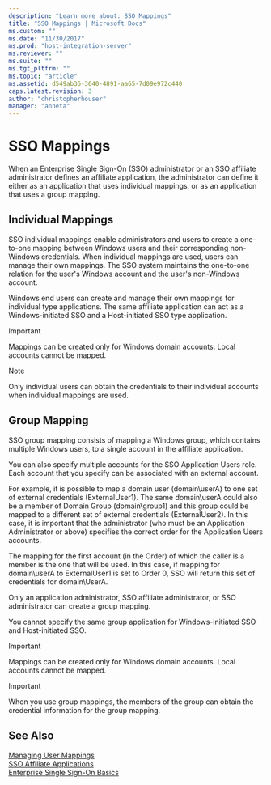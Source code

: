 ```yaml
---
description: "Learn more about: SSO Mappings"
title: "SSO Mappings | Microsoft Docs"
ms.custom: ""
ms.date: "11/30/2017"
ms.prod: "host-integration-server"
ms.reviewer: ""
ms.suite: ""
ms.tgt_pltfrm: ""
ms.topic: "article"
ms.assetid: d549ab36-3640-4891-aa65-7d09e972c440
caps.latest.revision: 3
author: "christopherhouser"
manager: "anneta"
---
```

# SSO Mappings
When an Enterprise Single Sign-On (SSO) administrator or an SSO affiliate administrator defines an affiliate application, the administrator can define it either as an application that uses individual mappings, or as an application that uses a group mapping.  
  
## Individual Mappings  
 SSO individual mappings enable administrators and users to create a one-to-one mapping between Windows users and their corresponding non-Windows credentials. When individual mappings are used, users can manage their own mappings. The SSO system maintains the one-to-one relation for the user's Windows account and the user's non-Windows account.  
  
 Windows end users can create and manage their own mappings for individual type applications. The same affiliate application can act as a Windows-initiated SSO and a Host-initiated SSO type application.  
  
> [!IMPORTANT]
>  Mappings can be created only for Windows domain accounts. Local accounts cannot be mapped.  
  
> [!NOTE]
>  Only individual users can obtain the credentials to their individual accounts when individual mappings are used.  
  
## Group Mapping  
 SSO group mapping consists of mapping a Windows group, which contains multiple Windows users, to a single account in the affiliate application.  
  
 You can also specify multiple accounts for the SSO Application Users role. Each account that you specify can be associated with an external account.  
  
 For example, it is possible to map a domain user (domain\userA) to one set of external credentials (ExternalUser1). The same domain\userA could also be a member of Domain Group (domain\group1) and this group could be mapped to a different set of external credentials (ExternalUser2). In this case, it is important that the administrator (who must be an Application Administrator or above) specifies the correct order for the Application Users accounts.  
  
 The mapping for the first account (in the Order) of which the caller is a member is the one that will be used. In this case, if mapping for domain\userA to ExternalUser1 is set to Order 0, SSO will return this set of credentials for domain\UserA.  
  
 Only an application administrator, SSO affiliate administrator, or SSO administrator can create a group mapping.  
  
 You cannot specify the same group application for Windows-initiated SSO and Host-initiated SSO.  
  
> [!IMPORTANT]
>  Mappings can be created only for Windows domain accounts. Local accounts cannot be mapped.  
  
> [!IMPORTANT]
>  When you use group mappings, the members of the group can obtain the credential information for the group mapping.  
  
## See Also  
 [Managing User Mappings](../esso/managing-user-mappings.md)   
 [SSO Affiliate Applications](../esso/sso-affiliate-applications.md)   
 [Enterprise Single Sign-On Basics](../esso/enterprise-single-sign-on-basics.md)

